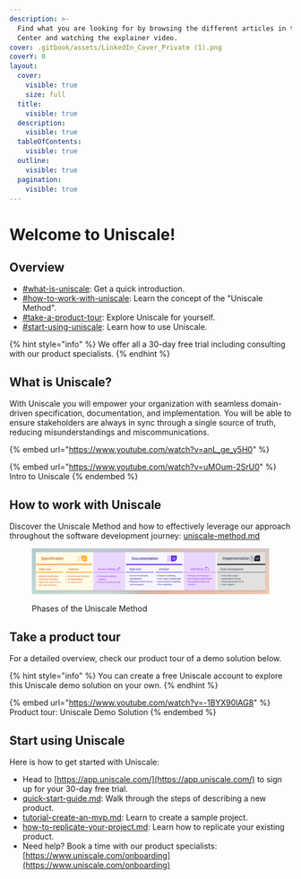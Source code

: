 ```yaml
---
description: >-
  Find what you are looking for by browsing the different articles in the Help
  Center and watching the explainer video.
cover: .gitbook/assets/LinkedIn_Cover_Private (1).png
coverY: 0
layout:
  cover:
    visible: true
    size: full
  title:
    visible: true
  description:
    visible: true
  tableOfContents:
    visible: true
  outline:
    visible: true
  pagination:
    visible: true
---
```


# Welcome to Uniscale!

## **Overview**

* [#what-is-uniscale](./#what-is-uniscale "mention"): Get a quick introduction.
* [#how-to-work-with-uniscale](./#how-to-work-with-uniscale "mention"): Learn the concept of the "Uniscale Method".
* [#take-a-product-tour](./#take-a-product-tour "mention"): Explore Uniscale for yourself.
* [#start-using-uniscale](./#start-using-uniscale "mention"): Learn how to use Uniscale.

{% hint style="info" %}
We offer all a 30-day free trial including consulting with our product specialists.&#x20;
{% endhint %}



## **What is Uniscale?**

With Uniscale you will empower your organization with seamless domain-driven specification, documentation, and implementation. You will be able to ensure stakeholders are always in sync through a single source of truth, reducing misunderstandings and miscommunications.&#x20;

{% embed url="https://www.youtube.com/watch?v=anL_ge_y5H0" %}

{% embed url="https://www.youtube.com/watch?v=uMOum-2SrU0" %}
Intro to Uniscale
{% endembed %}



## How to work with Uniscale

Discover the Uniscale Method and how to effectively leverage our approach throughout the software development journey: [uniscale-method.md](getting-started/uniscale-method.md "mention")

<figure><img src=".gitbook/assets/image (1).png" alt=""><figcaption><p>Phases of the Uniscale Method</p></figcaption></figure>



## Take a product tour

For a detailed overview, check our product tour of a demo solution below.

{% hint style="info" %}
You can create a free Uniscale account to explore this Uniscale demo solution on your own.
{% endhint %}



{% embed url="https://www.youtube.com/watch?v=-1BYX90lAG8" %}
Product tour: Uniscale Demo Solution
{% endembed %}

## Start using Uniscale

Here is how to get started with Uniscale:

* Head to [https://app.uniscale.com/](https://app.uniscale.com/) to sign up for your 30-day free trial.
* [quick-start-guide.md](getting-started/quick-start-guide.md "mention"): Walk through the steps of describing a new product.
* [tutorial-create-an-mvp.md](getting-started/tutorial-create-an-mvp.md "mention"): Learn to create a sample project.
* [how-to-replicate-your-project.md](getting-started/how-to-replicate-your-project.md "mention"): Learn how to replicate your existing product.
* Need help? Book a time with our product specialists: [https://www.uniscale.com/onboarding](https://www.uniscale.com/onboarding)



